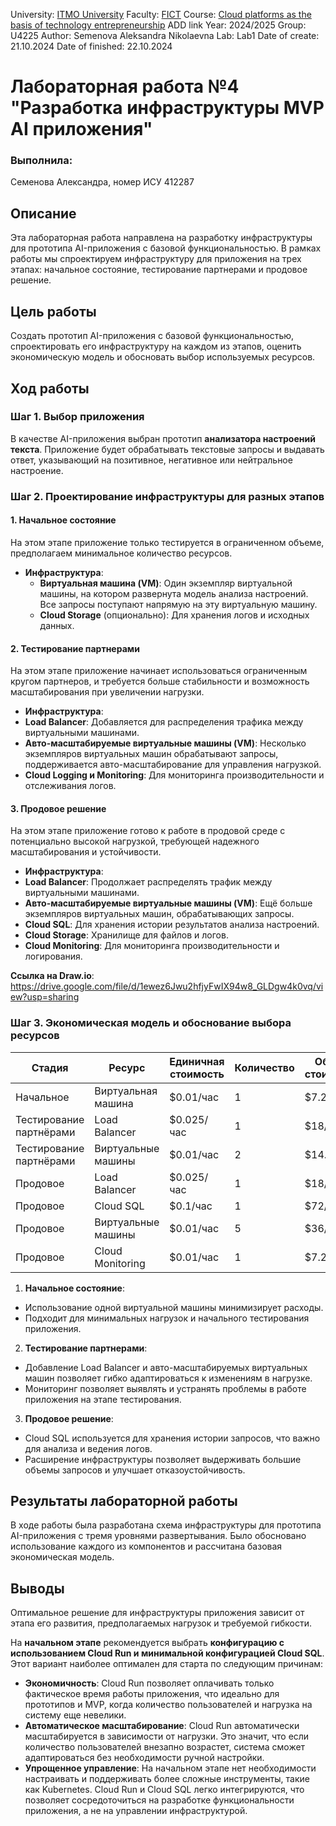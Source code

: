 University: [ITMO University](https://itmo.ru/ru/)
Faculty: [FICT](https://fict.itmo.ru)
Course: [Cloud platforms as the basis of technology entrepreneurship](https://) ADD link
Year: 2024/2025
Group: U4225
Author: Semenova Aleksandra Nikolaevna
Lab: Lab1
Date of create: 21.10.2024
Date of finished: 22.10.2024

# Лабораторная работа №4 "Разработка инфраструктуры MVP AI приложения"

### Выполнила:
Семенова Александра, номер ИСУ 412287

## Описание
Эта лабораторная работа направлена на разработку инфраструктуры для прототипа AI-приложения с базовой функциональностью. В рамках работы мы спроектируем инфраструктуру для приложения на трех этапах: начальное состояние, тестирование партнерами и продовое решение.

## Цель работы
Создать прототип AI-приложения с базовой функциональностью, спроектировать его инфраструктуру на каждом из этапов, оценить экономическую модель и обосновать выбор используемых ресурсов.

## Ход работы

### Шаг 1. Выбор приложения
В качестве AI-приложения выбран прототип **анализатора настроений текста**. Приложение будет обрабатывать текстовые запросы и выдавать ответ, указывающий на позитивное, негативное или нейтральное настроение.

### Шаг 2. Проектирование инфраструктуры для разных этапов

#### 1. Начальное состояние
На этом этапе приложение только тестируется в ограниченном объеме, предполагаем минимальное количество ресурсов.

- **Инфраструктура**:
  - **Виртуальная машина (VM)**: Один экземпляр виртуальной машины, на котором развернута модель анализа настроений. Все запросы поступают напрямую на эту виртуальную машину.
  - **Cloud Storage** (опционально): Для хранения логов и исходных данных.


#### 2. Тестирование партнерами
На этом этапе приложение начинает использоваться ограниченным кругом партнеров, и требуется больше стабильности и возможность масштабирования при увеличении нагрузки.

- **Инфраструктура**:
- **Load Balancer**: Добавляется для распределения трафика между виртуальными машинами.
- **Авто-масштабируемые виртуальные машины (VM)**: Несколько экземпляров виртуальных машин обрабатывают запросы, поддерживается авто-масштабирование для управления нагрузкой.
- **Cloud Logging и Monitoring**: Для мониторинга производительности и отслеживания логов.


#### 3. Продовое решение
На этом этапе приложение готово к работе в продовой среде с потенциально высокой нагрузкой, требующей надежного масштабирования и устойчивости.

- **Инфраструктура**:
- **Load Balancer**: Продолжает распределять трафик между виртуальными машинами.
- **Авто-масштабируемые виртуальные машины (VM)**: Ещё больше экземпляров виртуальных машин, обрабатывающих запросы.
- **Cloud SQL**: Для хранения истории результатов анализа настроений.
- **Cloud Storage**: Хранилище для файлов и логов.
- **Cloud Monitoring**: Для мониторинга производительности и логирования.

**Ссылка на Draw.io**: https://drive.google.com/file/d/1ewez6Jwu2hfjyFwIX94w8_GLDgw4k0vq/view?usp=sharing

### Шаг 3. Экономическая модель и обоснование выбора ресурсов

| Стадия                | Ресурс                    | Единичная стоимость | Количество | Общая стоимость |
|-----------------------|---------------------------|----------------------|------------|-----------------|
| Начальное             | Виртуальная машина        | $0.01/час           | 1          | $7.2/мес       |
| Тестирование партнёрами | Load Balancer            | $0.025/час          | 1          | $18/мес        |
| Тестирование партнёрами | Виртуальные машины       | $0.01/час           | 2          | $14.4/мес      |
| Продовое              | Load Balancer             | $0.025/час          | 1          | $18/мес        |
| Продовое              | Cloud SQL                 | $0.1/час            | 1          | $72/мес        |
| Продовое              | Виртуальные машины        | $0.01/час           | 5          | $36/мес        |
| Продовое              | Cloud Monitoring          | $0.01/час           | 1          | $7.2/мес       |

1. **Начальное состояние**:
 - Использование одной виртуальной машины минимизирует расходы.
 - Подходит для минимальных нагрузок и начального тестирования приложения.

2. **Тестирование партнерами**:
 - Добавление Load Balancer и авто-масштабируемых виртуальных машин позволяет гибко адаптироваться к изменениям в нагрузке.
 - Мониторинг позволяет выявлять и устранять проблемы в работе приложения на этапе тестирования.

3. **Продовое решение**:
 - Cloud SQL используется для хранения истории запросов, что важно для анализа и ведения логов.
 - Расширение инфраструктуры позволяет выдерживать большие объемы запросов и улучшает отказоустойчивость.

## Результаты лабораторной работы

В ходе работы была разработана схема инфраструктуры для прототипа AI-приложения с тремя уровнями развертывания. Было обосновано использование каждого из компонентов и рассчитана базовая экономическая модель.

## Выводы


Оптимальное решение для инфраструктуры приложения зависит от этапа его развития, предполагаемых нагрузок и требуемой гибкости. 

На **начальном этапе** рекомендуется выбрать **конфигурацию с использованием Cloud Run и минимальной конфигурацией Cloud SQL**. Этот вариант наиболее оптимален для старта по следующим причинам:

- **Экономичность**: Cloud Run позволяет оплачивать только фактическое время работы приложения, что идеально для прототипов и MVP, когда количество пользователей и нагрузка на систему еще невелики.
- **Автоматическое масштабирование**: Cloud Run автоматически масштабируется в зависимости от нагрузки. Это значит, что если количество пользователей внезапно возрастет, система сможет адаптироваться без необходимости ручной настройки.
- **Упрощенное управление**: На начальном этапе нет необходимости настраивать и поддерживать более сложные инструменты, такие как Kubernetes. Cloud Run и Cloud SQL легко интегрируются, что позволяет сосредоточиться на разработке функциональности приложения, а не на управлении инфраструктурой.







